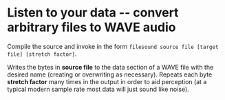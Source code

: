 # Listen to your data -- convert arbitrary files to WAVE audio

Compile the source and invoke in the form `filesound source file [target file] [stretch factor]`.

Writes the bytes in **source file** to the data section of a WAVE file with the desired name (creating or overwriting as necessary). Repeats each byte **stretch factor** many times in the output in order to aid perception (at a typical modern sample rate most data will just sound like noise).
